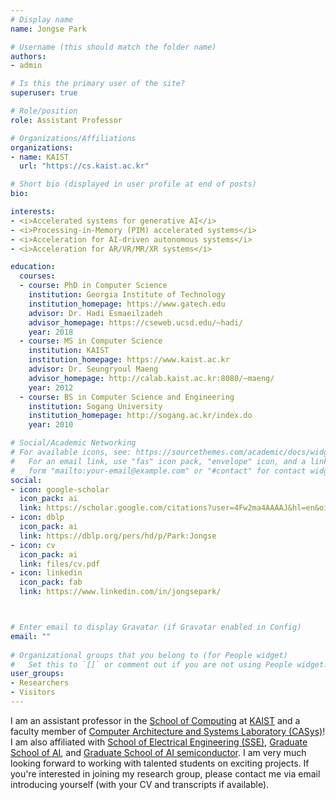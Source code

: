 ```yaml
---
# Display name
name: Jongse Park 

# Username (this should match the folder name)
authors:
- admin

# Is this the primary user of the site?
superuser: true

# Role/position
role: Assistant Professor 

# Organizations/Affiliations
organizations:
- name: KAIST  
  url: "https://cs.kaist.ac.kr"

# Short bio (displayed in user profile at end of posts)
bio:  

interests:
- <i>Accelerated systems for generative AI</i>
- <i>Processing-in-Memory (PIM) accelerated systems</i>
- <i>Acceleration for AI-driven autonomous systems</i>
- <i>Acceleration for AR/VR/MR/XR systems</i>

education:
  courses:
  - course: PhD in Computer Science 
    institution: Georgia Institute of Technology 
    institution_homepage: https://www.gatech.edu
    advisor: Dr. Hadi Esmaeilzadeh
    advisor_homepage: https://cseweb.ucsd.edu/~hadi/ 
    year: 2018
  - course: MS in Computer Science 
    institution: KAIST 
    institution_homepage: https://www.kaist.ac.kr
    advisor: Dr. Seungryoul Maeng
    advisor_homepage: http://calab.kaist.ac.kr:8080/~maeng/
    year: 2012
  - course: BS in Computer Science and Engineering 
    institution: Sogang University
    institution_homepage: http://sogang.ac.kr/index.do
    year: 2010

# Social/Academic Networking
# For available icons, see: https://sourcethemes.com/academic/docs/widgets/#icons
#   For an email link, use "fas" icon pack, "envelope" icon, and a link in the
#   form "mailto:your-email@example.com" or "#contact" for contact widget.
social:
- icon: google-scholar
  icon_pack: ai
  link: https://scholar.google.com/citations?user=4Fw2ma4AAAAJ&hl=en&oi=ao 
- icon: dblp
  icon_pack: ai
  link: https://dblp.org/pers/hd/p/Park:Jongse 
- icon: cv
  icon_pack: ai
  link: files/cv.pdf
- icon: linkedin
  icon_pack: fab
  link: https://www.linkedin.com/in/jongsepark/ 



# Enter email to display Gravatar (if Gravatar enabled in Config)
email: ""
  
# Organizational groups that you belong to (for People widget)
#   Set this to `[]` or comment out if you are not using People widget.  
user_groups:
- Researchers
- Visitors
---
```


I am an assistant professor in the <a href="https://cs.kaist.ac.kr/">School of Computing</a> at <a href="https://www.kaist.ac.kr/">KAIST</a> and a faculty member of <a href="http://casys.kaist.ac.kr/">Computer Architecture and Systems Laboratory (CASys)</a>! I am also affiliated with <a href="https://sse.kaist.ac.kr/">School of Electrical Engineering (SSE)</a>, <a href="https://gsai.kaist.ac.kr/?lang=ko">Graduate School of AI</a>, and <a href="https://aisemi.kaist.ac.kr/">Graduate School of AI semiconductor</a>. 
I am very much looking forward to working with talented students on exciting projects. 
If you're interested in joining my research group, please contact me via email introducing yourself (with your CV and transcripts if available).<br><br>
<!-- <a href="files/statements/research.pdf">Research Statement</a><br> -->
<!-- <a href="files/statements/teaching.pdf">Teaching Statement</a> -->
